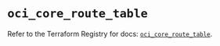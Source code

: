 # `oci_core_route_table`

Refer to the Terraform Registry for docs: [`oci_core_route_table`](https://registry.terraform.io/providers/oracle/oci/6.18.0/docs/resources/core_route_table).

